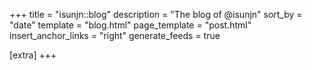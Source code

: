 +++
title = "isunjn::blog"
description = "The blog of @isunjn"
sort_by = "date"
template = "blog.html"
page_template = "post.html"
insert_anchor_links = "right"
generate_feeds = true

[extra]
+++
